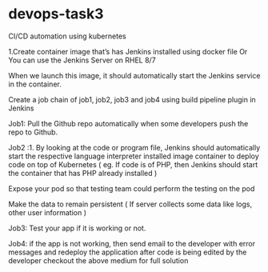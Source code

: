 # devops-task3


CI/CD automation using kubernetes

1.Create container image that’s has Jenkins installed using docker file Or You can use the Jenkins Server on RHEL 8/7

When we launch this image, it should automatically start the Jenkins service in the container.

Create a job chain of job1, job2, job3 and job4 using build pipeline plugin in Jenkins

Job1: Pull the Github repo automatically when some developers push the repo to Github.

Job2 :1. By looking at the code or program file, Jenkins should automatically start the respective language interpreter installed image container to deploy code on top of Kubernetes ( eg. If code is of PHP, then Jenkins should start the container that has PHP already installed )

Expose your pod so that testing team could perform the testing on the pod

Make the data to remain persistent ( If server collects some data like logs, other user information )

Job3: Test your app if it is working or not.

Job4: if the app is not working, then send email to the developer with error messages and redeploy the application after code is being edited by the developer checkout the above medium for full solution
